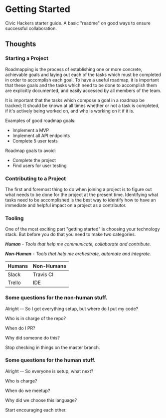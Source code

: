 # Getting Started

Civic Hackers starter guide. A basic "readme" on good ways to ensure successful collaboration.

## Thoughts

### Starting a Project

Roadmapping is the process of establishing one or more concrete, achievable goals and
laying out each of the tasks which must be completed in order to accomplish each goal.
To have a useful roadmap, it is important that these goals and the tasks which need to
be done to accomplish them are explicitly documented, and easily accessed by all members of the team.

It is important that the tasks which compose a goal in a roadmap be tracked; It should be
known at all times whether or not a task is completed, if it's actively being worked on,
and who is working on it if it is.

Examples of good roadmap goals:

- Implement a MVP
- Implement all API endpoints
- Complete 5 user tests

Roadmap goals to avoid:

- Complete the project
- Find users for user testing

### Contributing to a Project

The first and foremost thing to do when joining a project is to figure out what needs to be done
for the project at the present time. Identifying what tasks need to be accomplished is the best
way to identify how to have an immediate and helpful impact on a project as a contributor.

### Tooling

One of the most exciting part "getting started" is choosing your technology stack. But before you do that you need to make two categories.

***Human** - Tools that help me communicate, collaborate and contribute.*

***Non-Human** - Tools that help me orchestrate, automate and integrate.*

| Humans  | Non-Humans |
| ------------- | ------------- |
| Slack  | Travis CI |
| Trello  | IDE  |

### Some questions for the **non-human** stuff.

Alright -- So I got everything setup, but where do I put my code?

Who is in charge of the repo?

When do I PR?

Why did someone do this?

Stop checking in things on the master branch.

### Some questions for the **human** stuff.

Alright -- So everyone is setup, what next?

Who is charge?

When do we meetup?

Why did we choose this language?

Start encouraging each other.